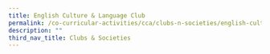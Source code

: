 ```yaml
---
title: English Culture & Language Club
permalink: /co-curricular-activities/cca/clubs-n-societies/english-culture-n-language-club/
description: ""
third_nav_title: Clubs & Societies
---
```

